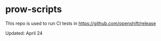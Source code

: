 # prow-scripts

This repo is used to run CI tests in https://github.com/openshift/release

Updated: April 24